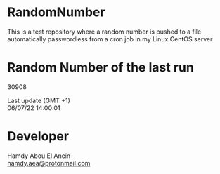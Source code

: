 # RandomNumber    
This is a test repository where a random number is pushed to a file automatically passwordless from a cron job in my Linux CentOS server    
# Random Number of the last run   
30908
      
Last update (GMT +1)    
06/07/22 14:00:01
# Developer    
Hamdy Abou El Anein   
hamdy.aea@protonmail.com
